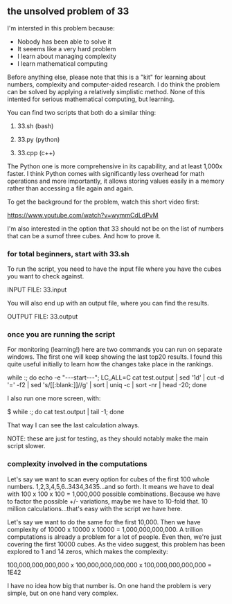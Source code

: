 ## the unsolved problem of 33

I'm intersted in this problem because: 

- Nobody has been able to solve it 
- It seeems like a very hard problem 
- I learn about managing complexity
- I learn mathematical computing

Before anything else, please note that this is a "kit" for learning about numbers, complexity and computer-aided research. I do think the problem can be solved by applying a relatively simplistic method. None of this intented for serious mathematical computing, but learning. 

You can find two scripts that both do a similar thing: 

1) 33.sh (bash)

2) 33.py (python)

3) 33.cpp (c++)

The Python one is more comprehensive in its capability, and at least 1,000x faster. I think Python comes with significantly less overhead for math operations and more importantly, it allows storing values easily in a memory rather than accessing a file again and again. 

To get the background for the problem, watch this short video first: 

https://www.youtube.com/watch?v=wymmCdLdPvM

I'm also interested in the option that 33 should not be on the list of numbers that can be a sumof three cubes. And how to prove it. 

### for total beginners, start with 33.sh

To run the script, you need to have the input file 
where you have the cubes you want to check against. 

INPUT FILE: 33.input

You will also end up with an output file, where you
can find the results. 

OUTPUT FILE: 33.output

### once you are running the script 

For monitoring (learning!) here are two commands you can run on separate windows. The first one will keep showing the last top20 results. I found this quite useful initially to learn how the changes take place in the rankings. 

while :; do echo -e "---start---"; LC_ALL=C cat test.output | sed '1d' | cut -d '=' -f2 | sed 's/[[:blank:]]//g' | sort | uniq -c | sort -nr | head -20; done

I also run one more screen, with: 

$ while :; do cat test.output | tail -1; done

That way I can see the last calculation always. 

NOTE: these are just for testing, as they should notably make the main script slower. 

### complexity involved in the computations 

Let's say we want to scan every option for cubes of the first 100 whole numbers. 1,2,3,4,5,6..3434,3435...and so forth. It means we have to deal with 100 x 100 x 100 = 1,000,000 possible combinations. Because we have to factor the possible +/-  variations, maybe we have to 10-fold that. 10 million calculations...that's easy with the script we have here. 

Let's say we want to do the same for the first 10,000. Then we have complexity of 10000 x 10000 x 10000 = 1,000,000,000,000. A trillion computations is already a problem for a lot of people. Even then, we're just covering the first 10000 cubes. As the video suggest, this problem has been explored to 1 and 14 zeros, which makes the complexity: 

100,000,000,000,000 x 100,000,000,000,000 x 100,000,000,000,000 = 1E42

I have no idea how big that number is. On one hand the problem is very simple, but on one hand very complex. 



